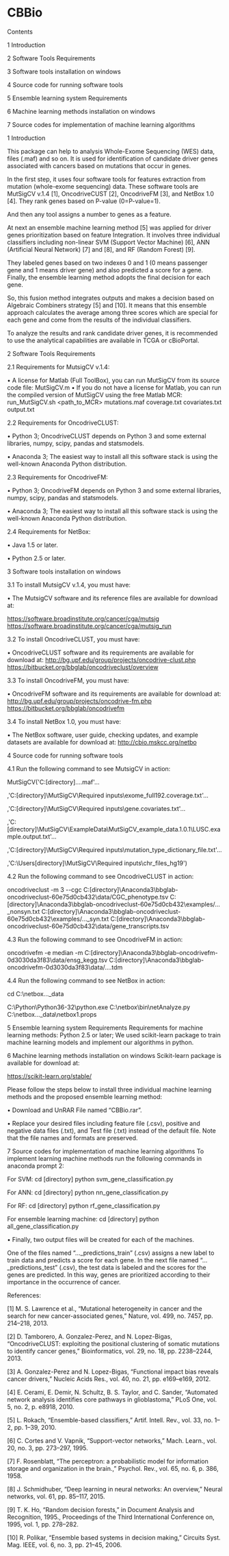 # CBBio
Contents

1 Introduction 

2 Software Tools Requirements

3 Software tools installation on windows 

4 Source code for running software tools

5 Ensemble learning system Requirements

6 Machine learning methods installation on windows

7 Source codes for implementation of machine learning algorithms

1 Introduction 

This package can help to analysis Whole-Exome Sequencing (WES) data, files (.maf) and so on. It is used for identification of candidate driver genes associated with cancers based on mutations that occur in genes.

In the first step, it uses four software tools for features extraction from mutation (whole-exome sequencing) data.
These software tools are MutSigCV v.1.4 [1], OncodriveCUST [2], OncodriveFM [3], and NetBox 1.0 [4]. They rank genes based on P-value (0=P-value=1). 

And then any tool assigns a number to genes as a feature.

At next an ensemble machine learning method [5] was applied for driver genes prioritization based on feature Integration. It involves three individual classifiers including non-linear SVM (Support Vector Machine) [6], ANN (Artificial Neural Network) [7] and [8], and RF (Random Forest) [9]. 

They labeled genes based on two indexes 0 and 1 (0 means passenger gene and 1 means driver gene) and also predicted a score for a gene. Finally, the ensemble learning method adopts the final decision for each gene. 

So, this fusion method integrates outputs and makes a decision based on Algebraic Combiners strategy [5] and [10]. It means that this ensemble approach calculates the average among three scores which are special for each gene and come from the results of the individual classifiers.

To analyze the results and rank candidate driver genes, it is recommended to use the analytical capabilities are available in TCGA or cBioPortal. 

2 Software Tools Requirements 

2.1 Requirements for MutsigCV v.1.4:

•	A license for Matlab (Full ToolBox), you can run MutSigCV from its source code file: MutSigCV.m
•	If you do not have a license for Matlab, you can run the compiled version of MutSigCV using the free Matlab MCR: run_MutSigCV.sh <path_to_MCR> mutations.maf coverage.txt covariates.txt output.txt

2.2 Requirements for OncodriveCLUST:

•	Python 3; OncodriveCLUST depends on Python 3 and some external libraries, numpy, scipy, pandas and statsmodels.

•	Anaconda 3; The easiest way to install all this software stack is using the well-known Anaconda Python distribution.

2.3 Requirements for OncodriveFM:

•	Python 3; OncodriveFM depends on Python 3 and some external libraries, numpy, scipy, pandas and statsmodels.

•	Anaconda 3; The easiest way to install all this software stack is using the well-known Anaconda Python distribution.

2.4 Requirements for NetBox:

•	Java 1.5 or later.

•	Python 2.5 or later. 

3 Software tools installation on windows

3.1 To install MutsigCV v.1.4, you must have:
 
•	The MutsigCV software and its reference files are available for download at: 

https://software.broadinstitute.org/cancer/cga/mutsig https://software.broadinstitute.org/cancer/cga/mutsig_run

3.2 To install OncodriveCLUST, you must have: 

•	OncodriveCLUST software and its requirements are available for download at: http://bg.upf.edu/group/projects/oncodrive-clust.php
https://bitbucket.org/bbglab/oncodriveclust/overview

3.3 To install OncodriveFM, you must have: 

•	OncodriveFM software and its requirements are available for download at: http://bg.upf.edu/group/projects/oncodrive-fm.php
https://bitbucket.org/bbglab/oncodrivefm

3.4 To install NetBox 1.0, you must have: 

•	The NetBox software, user guide, checking updates, and example datasets are available for download at: http://cbio.mskcc.org/netbo

4 Source code for running software tools

4.1 Run the following command to see MutsigCV in action:

MutSigCV('C:\[directory]\....maf'...

 ,'C:\[directory]\MutSigCV\Required inputs\exome_full192.coverage.txt'...

 ,'C:\[directory]\MutSigCV\Required inputs\gene.covariates.txt'...

,'C:\[directory]\MutSigCV\ExampleData\MutSigCV_example_data.1.0.1\LUSC.example.output.txt'...

,'C:\[directory]\MutSigCV\Required inputs\mutation_type_dictionary_file.txt'...

 ,'C:\Users\[directory]\MutSigCV\Required inputs\chr_files_hg19')

4.2	Run the following command to see OncodriveCLUST in action:

oncodriveclust -m 3 --cgc C:\[directory]\Anaconda3\bbglab-oncodriveclust-60e75d0cb432\data/CGC_phenotype.tsv C:\[directory]\Anaconda3\bbglab-oncodriveclust-60e75d0cb432\examples/…_nonsyn.txt C:\[directory]\Anaconda3\bbglab-oncodriveclust-60e75d0cb432\examples/…_syn.txt C:\[directory]\Anaconda3\bbglab-oncodriveclust-60e75d0cb432\data/gene_transcripts.tsv

4.3	Run the following command to see OncodriveFM in action:

oncodrivefm -e median -m C:\[directory]\Anaconda3\bbglab-oncodrivefm-0d3030da3f83\data/ensg_kegg.tsv C:\[directory]\Anaconda3\bbglab-oncodrivefm-0d3030da3f83\data/….tdm

4.4	Run the following command to see NetBox in action:

cd C:\netbox\..._data

C:\Python\Python36-32\python.exe C:\netbox\bin\netAnalyze.py C:\netbox\..._data\netbox1.props

5 Ensemble learning system Requirements 
Requirements for machine learning methods:
Python 2.5 or later; We used scikit-learn package to train machine learning models and implement our algorithms in python.

6 Machine learning methods installation on windows
Scikit-learn package is available for download at:

https://scikit-learn.org/stable/

Please follow the steps below to install three individual machine learning methods and the proposed ensemble learning method:

•	Download and UnRAR File named “CBBio.rar”.

•	Replace your desired files including feature file (.csv), positive and negative data files (.txt), and Test file (.txt) instead of the default file.
Note that the file names and formats are preserved.

7   Source codes for implementation of machine learning algorithms
To implement learning machine methods run the following commands in anaconda prompt 2:

For SVM: cd [directory] python svm_gene_classification.py

For ANN: cd [directory] python nn_gene_classification.py

For RF: cd [directory] python rf_gene_classification.py

For ensemble learning machine: cd [directory] python all_gene_classification.py

•	Finally, two output files will be created for each of the machines.

One of the files named “…_predictions_train” (.csv) assigns a new label to train data and predicts a score for each gene.
In the next file named “…_predictions_test” (.csv), the test data is labeled and the scores for the genes are predicted.
In this way, genes are prioritized according to their importance in the occurrence of cancer.

References:

[1]	M. S. Lawrence et al., “Mutational heterogeneity in cancer and the search for new cancer-associated genes,” Nature, vol. 499, no. 7457, pp. 214–218, 2013.

[2]	D. Tamborero, A. Gonzalez-Perez, and N. Lopez-Bigas, “OncodriveCLUST: exploiting the positional clustering of somatic mutations to identify cancer genes,” Bioinformatics, vol. 29, no. 18, pp. 2238–2244, 2013.

[3]	A. Gonzalez-Perez and N. Lopez-Bigas, “Functional impact bias reveals cancer drivers,” Nucleic Acids Res., vol. 40, no. 21, pp. e169–e169, 2012.

[4]	E. Cerami, E. Demir, N. Schultz, B. S. Taylor, and C. Sander, “Automated network analysis identifies core pathways in glioblastoma,” PLoS One, vol. 5, no. 2, p. e8918, 2010.

[5]	L. Rokach, “Ensemble-based classifiers,” Artif. Intell. Rev., vol. 33, no. 1–2, pp. 1–39, 2010.

[6]	C. Cortes and V. Vapnik, “Support-vector networks,” Mach. Learn., vol. 20, no. 3, pp. 273–297, 1995.

[7]	F. Rosenblatt, “The perceptron: a probabilistic model for information storage and organization in the brain.,” Psychol. Rev., vol. 65, no. 6, p. 386, 1958.

[8]	J. Schmidhuber, “Deep learning in neural networks: An overview,” Neural networks, vol. 61, pp. 85–117, 2015.

[9]	T. K. Ho, “Random decision forests,” in Document Analysis and Recognition, 1995., Proceedings of the Third International Conference on, 1995, vol. 1, pp. 278–282.

[10]	R. Polikar, “Ensemble based systems in decision making,” Circuits Syst. Mag. IEEE, vol. 6, no. 3, pp. 21–45, 2006.
